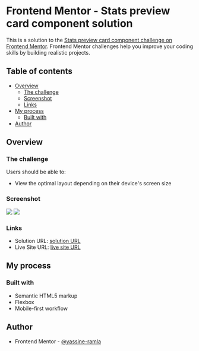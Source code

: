# Frontend Mentor - Stats preview card component solution

This is a solution to the [Stats preview card component challenge on Frontend Mentor](https://www.frontendmentor.io/challenges/stats-preview-card-component-8JqbgoU62). Frontend Mentor challenges help you improve your coding skills by building realistic projects.

## Table of contents

- [Overview](#overview)
  - [The challenge](#the-challenge)
  - [Screenshot](#screenshot)
  - [Links](#links)
- [My process](#my-process)
  - [Built with](#built-with)
- [Author](#author)

## Overview

### The challenge

Users should be able to:

- View the optimal layout depending on their device's screen size

### Screenshot

![](./screenshot-desktop.jpg)
![](./screenshot-mobile.jpg)

### Links

- Solution URL: [solution URL](https://www.frontendmentor.io/solutions/a-simple-state-preview-card-component-QYErJAP5sy)
- Live Site URL: [live site URL](https://yassine-ramla.github.io/Frontend-Mentor_Stats-preview-card-component/)

## My process

### Built with

- Semantic HTML5 markup
- Flexbox
- Mobile-first workflow

## Author

- Frontend Mentor - [@yassine-ramla](https://www.frontendmentor.io/profile/yassine-ramla)
